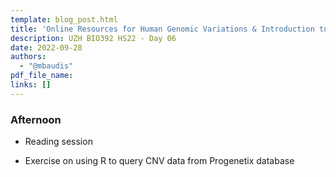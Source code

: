 ```yaml
---
template: blog_post.html
title: 'Online Resources for Human Genomic Variations & Introduction to CNVs'
description: UZH BIO392 HS22 - Day 06
date: 2022-09-28
authors:
  - "@mbaudis"
pdf_file_name: 
links: []
---
```




<!--more-->

### Afternoon 

* Reading session 

* Exercise on using R to query CNV data from Progenetix database 

